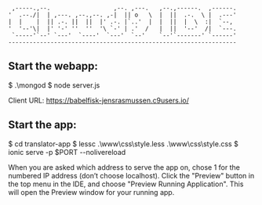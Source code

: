 
     ,-----.,--.                  ,--. ,---.   ,--.,------.  ,------.
    '  .--./|  | ,---. ,--.,--. ,-|  || o   \  |  ||  .-.  \ |  .---'
    |  |    |  || .-. ||  ||  |' .-. |`..'  |  |  ||  |  \  :|  `--, 
    '  '--'\|  |' '-' ''  ''  '\ `-' | .'  /   |  ||  '--'  /|  `---.
     `-----'`--' `---'  `----'  `---'  `--'    `--'`-------' `------'
    ----------------------------------------------------------------- 

Start the webapp:
--------------

$ .\mongod
$ node server.js

Client URL: https://babelfisk-jensrasmussen.c9users.io/


Start the app:
-------------

$ cd translator-app
$ lessc .\www\css\style.less  .\www\css\style.css
$ ionic serve -p $PORT --nolivereload

When you are asked which address to serve the app on, chose 1 for the numbered IP address (don’t choose localhost).
Click the "Preview" button in the top menu in the IDE, and choose "Preview Running Application". This will open the Preview window for your running app.
